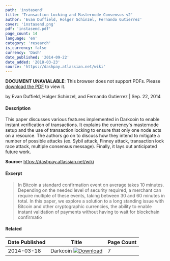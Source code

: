 ```yaml
---
path: 'instasend'
title: 'Transaction Locking and Masternode Consensus v2'
author: 'Evan Duffield, Holger Schinzel, Fernando Gutierrez'
cover: 'instasend.png'
pdf: 'instasend.pdf'
page_count: 14
language: 'en'
category: 'research'
is_currency: false
currency: 'Dash'
date_published: '2014-09-22'
date_added: '2018-03-23'
source: 'https://dashpay.atlassian.net/wiki'
---
```


<object class="pdf_embed" data="/assets/pdf/instasend.pdf" type="application/pdf" width="100%" height="100%">
   <p><b>DOCUMENT UNAVIALABLE</b>: This browser does not support PDFs. Please <a href="/assets/pdf/instasend.pdf">download the PDF</a> to view it.</p>
</object>

by Evan Duffield, Holger Schinzel, and Fernando Gutierrez | Sep. 22, 2014

#### Description
This paper discusses various features implemented in Darkcoin to enable instant verification of transactions. It explains the currency's masternode setup and the use of transaction locking to ensure that only one node acts on a resource. The authors go on to discuss how they intend to mitigate a number of possible attacks (ex. Sybil attack, Finney attack, transaction lock race attack, multiple consensus message). Finally, it lays out anticipated future work.

**Source:** https://dashpay.atlassian.net/wiki

#### Excerpt
> In Bitcoin a standard confirmation event on average takes 10 minutes. Depending on the needed level of security required, a merchant can require multiple of these events, taking between 30 and 60 minutes in total.
In this paper, we explore a solution to a long standing issue with Bitcoin and other cryptographic currencies, the ability to enable instant validation of payments without having to wait for blockchain confirmatio

#### Related
Date Published | Title                                                                          | Page Count
---------------|--------------------------------------------------------------------------------|------------
2014-03-18     | Darkcoin [![Download](/assets/download_cloud.svg)](/assets/pdf/darkcoin.pdf)   | 7
